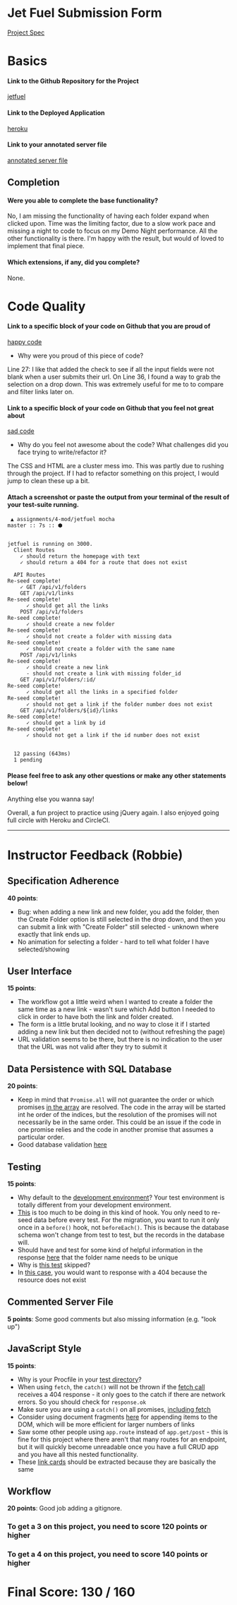# Jet Fuel Submission Form

[Project Spec](http://frontend.turing.io/projects/jet-fuel.html)

# Basics

#### Link to the Github Repository for the Project
[jetfuel](https://github.com/EvanSays/jetfuel)

#### Link to the Deployed Application
[heroku](https://jetfuelturbo.herokuapp.com/)

#### Link to your annotated server file
[annotated server file](https://github.com/EvanSays/jetfuel/blob/em-comments/server.js)

## Completion

#### Were you able to complete the base functionality?

No, I am missing the functionality of having each folder expand when clicked upon. Time was the limiting factor, due to a slow work pace and missing a night to code to focus on my Demo Night performance. All the other functionality is there. I'm happy with the result, but would of loved to implement that final piece.
 
#### Which extensions, if any, did you complete?

None.

# Code Quality

#### Link to a specific block of your code on Github that you are proud of
[happy code](https://github.com/EvanSays/jetfuel/blob/master/public/main.js)

* Why were you proud of this piece of code?

Line 27: I like that added the check to see if all the input fields were not blank when a user submits their url. On Line 36, I found a way to grab the selection on a drop down. This was extremely useful for me to to compare and filter links later on.

#### Link to a specific block of your code on Github that you feel not great about
[sad code](https://github.com/EvanSays/jetfuel/blob/master/public/styles.css)

* Why do you feel not awesome about the code? What challenges did you face trying to write/refactor it?

The CSS and HTML are a cluster mess imo. This was partly due to rushing through the project. If I had to refactor something on this project, I would jump to clean these up a bit.

#### Attach a screenshot or paste the output from your terminal of the result of your test-suite running.

```
 ▲ assignments/4-mod/jetfuel mocha                                                                                                          master :: 7s :: ⬢


jetfuel is running on 3000.
  Client Routes
    ✓ should return the homepage with text
    ✓ should return a 404 for a route that does not exist

  API Routes
Re-seed complete!
    ✓ GET /api/v1/folders
    GET /api/v1/links
Re-seed complete!
      ✓ should get all the links
    POST /api/v1/folders
Re-seed complete!
      ✓ should create a new folder
Re-seed complete!
      ✓ should not create a folder with missing data
Re-seed complete!
      ✓ should not create a folder with the same name
    POST /api/v1/links
Re-seed complete!
      ✓ should create a new link
      - should not create a link with missing folder_id
    GET /api/v1/folders/:id/
Re-seed complete!
      ✓ should get all the links in a specified folder
Re-seed complete!
      ✓ should not get a link if the folder number does not exist
    GET /api/v1/folders/${id}/links
Re-seed complete!
      ✓ should get a link by id
Re-seed complete!
      ✓ should not get a link if the id number does not exist


  12 passing (643ms)
  1 pending
```

#### Please feel free to ask any other questions or make any other statements below!

Anything else you wanna say!

Overall, a fun project to practice using jQuery again. I also enjoyed going full circle with Heroku and CircleCI. 

-----


# Instructor Feedback (Robbie)

## Specification Adherence

**40 points**:

* Bug: when adding a new link and new folder, you add the folder, then the Create Folder option is still selected in the drop down, and then you can submit a link with "Create Folder" still selected - unknown where exactly that link ends up.
* No animation for selecting a folder - hard to tell what folder I have selected/showing

## User Interface

**15 points**:

* The workflow got a little weird when I wanted to create a folder the same time as a new link - wasn't sure which Add button I needed to click in order to have both the link and folder created.
* The form is a little brutal looking, and no way to close it if I started adding a new link but then decided not to (without refreshing the page)
* URL validation seems to be there, but there is no indication to the user that the URL was not valid after they try to submit it

## Data Persistence with SQL Database

**20 points**:

* Keep in mind that `Promise.all` will not guarantee the order or which promises [in the array](https://github.com/EvanSays/jetfuel/blob/master/db/migrations/20170816132755_initial.js#L3) are resolved. The code in the array will be started int he order of the indices, 
but the resolution of the promises will not necessarily be in the same order. This could be an issue if the code in one promise relies and the code in another promise that assumes a particular order.
* Good database validation [here](https://github.com/EvanSays/jetfuel/blob/master/db/migrations/20170816132755_initial.js#L6)

## Testing

**15 points**:

* Why default to the [development environment](https://github.com/EvanSays/jetfuel/blob/master/test/routes.spec.js#L9)? Your test environment is totally different from your development environment.
* [This](https://github.com/EvanSays/jetfuel/blob/master/test/routes.spec.js#L31-L43) is too much to be doing in this kind of hook. You only need to re-seed data before every test. 
For the migration, you want to run it only once in a `before()` hook, not `beforeEach()`. This is because the database schema won't change from test to test, but the records in the database will.
* Should have and test for some kind of helpful information in the response [here](https://github.com/EvanSays/jetfuel/blob/master/test/routes.spec.js#L113) that the folder name needs to be unique
* Why is [this test](https://github.com/EvanSays/jetfuel/blob/master/test/routes.spec.js#L144) skipped?
* In [this case](https://github.com/EvanSays/jetfuel/blob/master/test/routes.spec.js#L200-L202), you would want to response with a 404 because the resource does not exist

## Commented Server File

**5 points**: Some good comments but also missing information (e.g. "look up")

## JavaScript Style

**15 points**:

* Why is your Procfile in your [test directory](https://github.com/EvanSays/jetfuel/blob/master/test/Procfile)?
* When using `fetch`, the `catch()` will not be thrown if the [fetch call](https://github.com/EvanSays/jetfuel/blob/master/public/main.js#L124) receives a 404 response - it only goes to the catch if there are network errors. 
So you should check for `response.ok`
* Make sure you are using a `catch()` on all promises, [including fetch](https://github.com/EvanSays/jetfuel/blob/master/public/main.js#L155)
* Consider using document fragments [here](https://github.com/EvanSays/jetfuel/blob/master/public/main.js#L185-L191) for appending items to the DOM, which will be more efficient for larger numbers of links
* Saw some other people using `app.route` instead of `app.get/post` - this is fine for this project where there aren't that many routes for an endpoint, but it will 
quickly become unreadable once you have a full CRUD app and you have all this nested functionality.
* These [link cards](https://github.com/EvanSays/jetfuel/blob/master/public/main.js#L209-L223) should be extracted because they are basically the same

## Workflow

**20 points**: Good job adding a gitignore.


### To get a 3 on this project, you need to score 120 points or higher
### To get a 4 on this project, you need to score 140 points or higher

# Final Score: 130 / 160
